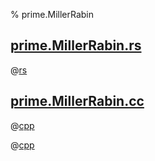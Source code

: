 % prime.MillerRabin

## [prime.MillerRabin.rs](prime.MillerRabin.rs)

@[rs](prime.MillerRabin.rs)

## [prime.MillerRabin.cc](prime.MillerRabin.cc)

@[cpp](prime.MillerRabin.cc)

@[cpp](prime.MillerRabin.test.cc)
